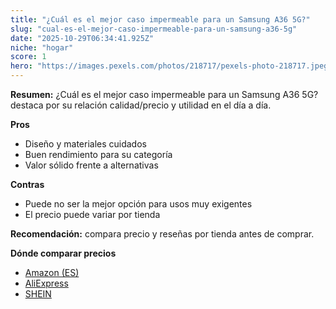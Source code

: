 ```yaml
---
title: "¿Cuál es el mejor caso impermeable para un Samsung A36 5G?"
slug: "cual-es-el-mejor-caso-impermeable-para-un-samsung-a36-5g"
date: "2025-10-29T06:34:41.925Z"
niche: "hogar"
score: 1
hero: "https://images.pexels.com/photos/218717/pexels-photo-218717.jpeg?auto=compress&cs=tinysrgb&fit=crop&h=627&w=1200&auto=compress&cs=tinysrgb&w=1200&h=675&fit=crop"
---
```


**Resumen:** ¿Cuál es el mejor caso impermeable para un Samsung A36 5G? destaca por su relación calidad/precio y utilidad en el día a día.

**Pros**
- Diseño y materiales cuidados
- Buen rendimiento para su categoría
- Valor sólido frente a alternativas

**Contras**
- Puede no ser la mejor opción para usos muy exigentes
- El precio puede variar por tienda

**Recomendación:** compara precio y reseñas por tienda antes de comprar.

**Dónde comparar precios**
- [Amazon (ES)](https://www.amazon.es/s?k=%C2%BFCu%C3%A1l%20es%20el%20mejor%20caso%20impermeable%20para%20un%20Samsung%20A36%205G%3F&tag=teknovashop25-21)
- [AliExpress](https://www.aliexpress.com/wholesale?SearchText=%C2%BFCu%C3%A1l%20es%20el%20mejor%20caso%20impermeable%20para%20un%20Samsung%20A36%205G%3F)
- [SHEIN](https://www.shein.com/pdsearch/%C2%BFCu%C3%A1l%20es%20el%20mejor%20caso%20impermeable%20para%20un%20Samsung%20A36%205G%3F)